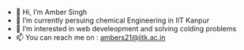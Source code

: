 - 👋 Hi, I’m Amber Singh
- 🌱 I’m currently persuing chemical Engineering in IIT Kanpur
-  👀 I’m interested in web develeopment and solving colding problems
- 📫 You can reach me on : ambers21@iitk.ac.in

<!---
Amber404/Amber404 is a ✨ special ✨ repository because its `README.md` (this file) appears on your GitHub profile.
You can click the Preview link to take a look at your changes.
--->
